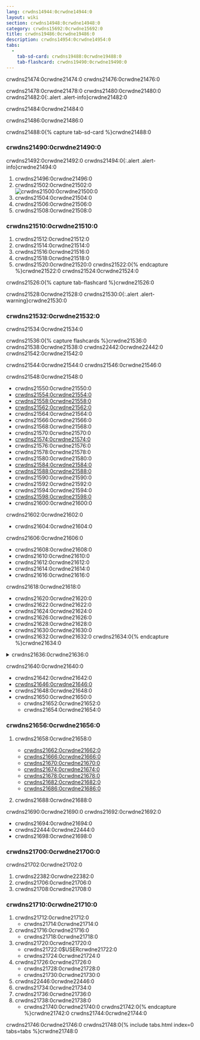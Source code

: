 ```yaml
---
lang: crwdns14944:0crwdne14944:0
layout: wiki
section: crwdns14948:0crwdne14948:0
category: crwdns15692:0crwdne15692:0
title: crwdns19486:0crwdne19486:0
description: crwdns14954:0crwdne14954:0
tabs:
  - 
    tab-sd-card: crwdns19488:0crwdne19488:0
    tab-flashcard: crwdns19490:0crwdne19490:0
---
```


crwdns21474:0crwdne21474:0 crwdns21476:0crwdne21476:0

crwdns21478:0crwdne21478:0 crwdns21480:0crwdne21480:0
crwdns21482:0{:.alert .alert-info}crwdne21482:0

crwdns21484:0crwdne21484:0

crwdns21486:0crwdne21486:0

crwdns21488:0{% capture tab-sd-card %}crwdne21488:0

### crwdns21490:0crwdne21490:0

crwdns21492:0crwdne21492:0
crwdns21494:0{:.alert .alert-info}crwdne21494:0

1. crwdns21496:0crwdne21496:0
1. crwdns21502:0crwdne21502:0<br> ![crwdns21500:0crwdne21500:0](crwdns21498:0crwdne21498:0)
1. crwdns21504:0crwdne21504:0
1. crwdns21506:0crwdne21506:0
1. crwdns21508:0crwdne21508:0

### crwdns21510:0crwdne21510:0
1. crwdns21512:0crwdne21512:0
1. crwdns21514:0crwdne21514:0
1. crwdns21516:0crwdne21516:0
1. crwdns21518:0crwdne21518:0
1. crwdns21520:0crwdne21520:0
crwdns21522:0{% endcapture %}crwdne21522:0
crwdns21524:0crwdne21524:0

crwdns21526:0{% capture tab-flashcard %}crwdne21526:0

crwdns21528:0crwdne21528:0
crwdns21530:0{:.alert .alert-warning}crwdne21530:0

### crwdns21532:0crwdne21532:0

crwdns21534:0crwdne21534:0

crwdns21536:0{% capture flashcards %}crwdne21536:0
crwdns21538:0crwdne21538:0 crwdns22442:0crwdne22442:0 crwdns21542:0crwdne21542:0

crwdns21544:0crwdne21544:0 crwdns21546:0crwdne21546:0

crwdns21548:0crwdne21548:0
- crwdns21550:0crwdne21550:0
- [crwdns21554:0crwdne21554:0](crwdns21552:0crwdne21552:0)
- [crwdns21558:0crwdne21558:0](crwdns21556:0crwdne21556:0)
- [crwdns21562:0crwdne21562:0](crwdns21560:0crwdne21560:0)
- crwdns21564:0crwdne21564:0
- crwdns21566:0crwdne21566:0
- crwdns21568:0crwdne21568:0
- crwdns21570:0crwdne21570:0
- [crwdns21574:0crwdne21574:0](crwdns21572:0crwdne21572:0)
- crwdns21576:0crwdne21576:0
- crwdns21578:0crwdne21578:0
- crwdns21580:0crwdne21580:0
- [crwdns21584:0crwdne21584:0](crwdns21582:0crwdne21582:0)
- [crwdns21588:0crwdne21588:0](crwdns21586:0crwdne21586:0)
- crwdns21590:0crwdne21590:0
- crwdns21592:0crwdne21592:0
- crwdns21594:0crwdne21594:0
- [crwdns21598:0crwdne21598:0](crwdns21596:0crwdne21596:0)
- crwdns21600:0crwdne21600:0

crwdns21602:0crwdne21602:0
- crwdns21604:0crwdne21604:0

crwdns21606:0crwdne21606:0
- crwdns21608:0crwdne21608:0
- crwdns21610:0crwdne21610:0
- crwdns21612:0crwdne21612:0
- crwdns21614:0crwdne21614:0
- crwdns21616:0crwdne21616:0

crwdns21618:0crwdne21618:0
- crwdns21620:0crwdne21620:0
- crwdns21622:0crwdne21622:0
- crwdns21624:0crwdne21624:0
- crwdns21626:0crwdne21626:0
- crwdns21628:0crwdne21628:0
- crwdns21630:0crwdne21630:0
- crwdns21632:0crwdne21632:0
crwdns21634:0{% endcapture %}crwdne21634:0

<details>
    <summary>crwdns21636:0crwdne21636:0</summary>
    <div class="details-content">
        crwdns21638:0{{ flashcards | markdownify }}crwdne21638:0
    </div>
</details>

crwdns21640:0crwdne21640:0
- crwdns21642:0crwdne21642:0
- [crwdns21646:0crwdne21646:0](crwdns21644:0crwdne21644:0)
- crwdns21648:0crwdne21648:0
- crwdns21650:0crwdne21650:0
   - crwdns21652:0crwdne21652:0
   - crwdns21654:0crwdne21654:0

### crwdns21656:0crwdne21656:0
1. crwdns21658:0crwdne21658:0
   - [crwdns21662:0crwdne21662:0](crwdns21660:0%20Gcrwdnd21660:0%20Fcrwdnd21660:0%20pcrwdnd21660:0%20crwdnd21660:0%28crwdnd21660:0%20crwdnd21660:0%2Ccrwdnd21660:0%20crwdnd21660:0%20Scrwdnd21660:0%29crwdne21660:0)
   - [crwdns21666:0crwdne21666:0](crwdns21664:0%20Gcrwdnd21664:0%20Fcrwdnd21664:0%20pcrwdnd21664:0%20crwdnd21664:0%28crwdnd21664:0%20crwdnd21664:0%29crwdne21664:0)
   - [crwdns21670:0crwdne21670:0](crwdns21668:0%20Gcrwdnd21668:0%20Fcrwdnd21668:0%20pcrwdnd21668:0%20crwdnd21668:0%28crwdnd21668:0%2Ccrwdnd21668:0%20crwdnd21668:0%20Gcrwdnd21668:0%2Ccrwdnd21668:0%20crwdnd21668:0%2Ccrwdnd21668:0%20Scrwdnd21668:0%20crwdnd21668:0%29crwdne21668:0)
   - [crwdns21674:0crwdne21674:0](crwdns21672:0crwdne21672:0)
   - [crwdns21678:0crwdne21678:0](crwdns21676:0%20Gcrwdnd21676:0%20Fcrwdnd21676:0%20pcrwdnd21676:0%20crwdnd21676:0%28crwdnd21676:0%2Ccrwdnd21676:0%20crwdnd21676:0%20Gcrwdnd21676:0%20crwdnd21676:0%29crwdne21676:0)
   - [crwdns21682:0crwdne21682:0](crwdns21680:0%20Gcrwdnd21680:0%20Fcrwdnd21680:0%20pcrwdnd21680:0%20crwdnd21680:0%28crwdnd21680:0%2Ccrwdnd21680:0%20Gcrwdnd21680:0%20Bcrwdnd21680:0%20Ccrwdnd21680:0%2Ccrwdnd21680:0%20crwdnd21680:0%29crwdne21680:0)
   - [crwdns21686:0crwdne21686:0](crwdns21684:0%20Gcrwdnd21684:0%20Fcrwdnd21684:0%20pcrwdnd21684:0%20crwdnd21684:0%28Scrwdnd21684:0%20crwdnd21684:0%29crwdne21684:0)

1. crwdns21688:0crwdne21688:0

crwdns21690:0crwdne21690:0 crwdns21692:0crwdne21692:0
- crwdns21694:0crwdne21694:0
- crwdns22444:0crwdne22444:0
- crwdns21698:0crwdne21698:0

### crwdns21700:0crwdne21700:0
crwdns21702:0crwdne21702:0
1. crwdns22382:0crwdne22382:0
1. crwdns21706:0crwdne21706:0
1. crwdns21708:0crwdne21708:0

### crwdns21710:0crwdne21710:0
1. crwdns21712:0crwdne21712:0
   - crwdns21714:0crwdne21714:0
1. crwdns21716:0crwdne21716:0
   - crwdns21718:0crwdne21718:0
1. crwdns21720:0crwdne21720:0
   - crwdns21722:0$USERcrwdne21722:0
   - crwdns21724:0crwdne21724:0
1. crwdns21726:0crwdne21726:0
   - crwdns21728:0crwdne21728:0
   - crwdns21730:0crwdne21730:0
1. crwdns22446:0crwdne22446:0
1. crwdns21734:0crwdne21734:0
1. crwdns21736:0crwdne21736:0
1. crwdns21738:0crwdne21738:0
   - crwdns21740:0crwdne21740:0
crwdns21742:0{% endcapture %}crwdne21742:0
crwdns21744:0crwdne21744:0

crwdns21746:0crwdne21746:0
crwdns21748:0{% include tabs.html index=0 tabs=tabs %}crwdne21748:0
